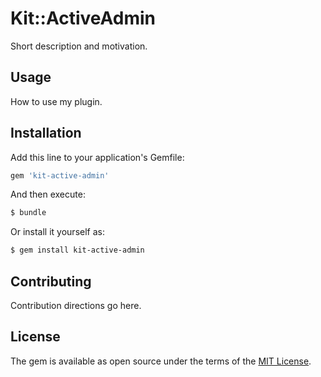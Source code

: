 # Kit::ActiveAdmin
Short description and motivation.

## Usage
How to use my plugin.

## Installation
Add this line to your application's Gemfile:

```ruby
gem 'kit-active-admin'
```

And then execute:
```bash
$ bundle
```

Or install it yourself as:
```bash
$ gem install kit-active-admin
```

## Contributing
Contribution directions go here.

## License
The gem is available as open source under the terms of the [MIT License](https://opensource.org/licenses/MIT).
